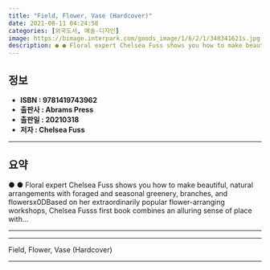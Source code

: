 ```yaml
---
title: "Field, Flower, Vase (Hardcover)"
date: 2021-08-11 04:24:58
categories: [외국도서, 예술-디자인]
image: https://bimage.interpark.com/goods_image/1/6/2/1/348341621s.jpg
description: ● ● Floral expert Chelsea Fuss shows you how to make beautiful, natural arrangements with foraged and seasonal greenery, branches, and flowersx0DBased on her
---
```


## **정보**

- **ISBN : 9781419743962**
- **출판사 : Abrams Press**
- **출판일 : 20210318**
- **저자 : Chelsea Fuss**

------



## **요약**

●  ●  Floral expert Chelsea Fuss shows you how to make beautiful, natural arrangements with foraged and seasonal greenery, branches, and flowersx0DBased on her extraordinarily popular flower-arranging workshops, Chelsea Fusss first book combines an alluring sense of place with... 

------



------


Field, Flower, Vase (Hardcover) 

------


